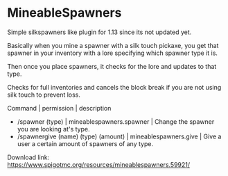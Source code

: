 # MineableSpawners
Simple silkspawners like plugin for 1.13 since its not updated yet.

Basically when you mine a spawner with a silk touch pickaxe, you get that spawner in your inventory with a lore specifying which spawner type it is.

Then once you place spawners, it checks for the lore and updates to that type.

Checks for full inventories and cancels the block break if you are not using silk touch to prevent loss.

Command | permission | description
- /spawner (type) | mineablespawners.spawner | Change the spawner you are looking at's type.
- /spawnergive (name) (type) (amount) | mineablespawners.give | Give a user a certain amount of spawners of any type.

Download link: https://www.spigotmc.org/resources/mineablespawners.59921/
